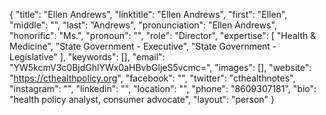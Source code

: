 {
  "title": "Ellen Andrews",
  "linktitle": "Ellen Andrews",
  "first": "Ellen",
  "middle": "",
  "last": "Andrews",
  "pronunciation": "Ellen Andrews",
  "honorific": "Ms.",
  "pronoun": "",
  "role": "Director",
  "expertise": [
    "Health & Medicine",
    "State Government - Executive",
    "State Government - Legislative"
  ],
  "keywords": [],
  "email": "YW5kcmV3c0BjdGhlYWx0aHBvbGljeS5vcmc=",
  "images": [],
  "website": "https://cthealthpolicy.org",
  "facebook": "",
  "twitter": "cthealthnotes",
  "instagram": "",
  "linkedin": "",
  "location": "",
  "phone": "8609307181",
  "bio": "health policy analyst, consumer advocate",
  "layout": "person"
}
